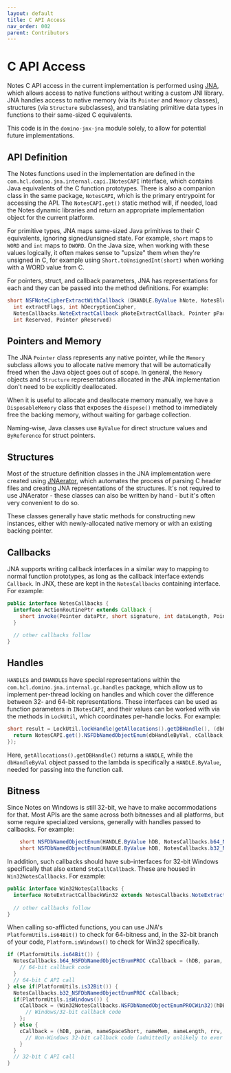 ```yaml
---
layout: default
title: C API Access
nav_order: 002
parent: Contributors
---
```

# C API Access

Notes C API access in the current implementation is performed using [JNA](https://github.com/java-native-access/jna), which allows access to native functions without writing a custom JNI library. JNA handles access to native memory (via its `Pointer` and `Memory` classes), structures (via `Structure` subclasses), and translating primitive data types in functions to their same-sized C equivalents.

This code is in the `domino-jnx-jna` module solely, to allow for potential future implementations.

## API Definition

The Notes functions used in the implementation are defined in the `com.hcl.domino.jna.internal.capi.INotesCAPI` interface, which contains Java equivalents of the C function prototypes. There is also a companion class in the same package, `NotesCAPI`, which is the primary entrypoint for accessing the API. The `NotesCAPI.get()` static method will, if needed, load the Notes dynamic libraries and return an appropriate implementation object for the current platform.

For primitive types, JNA maps same-sized Java primitives to their C equivalents, ignoring signed/unsigned state. For example, `short` maps to `WORD` and `int` maps to `DWORD`. On the Java size, when working with these values logically, it often makes sense to "upsize" them when they're unsigned in C, for example using `Short.toUnsignedInt(short)` when working with a WORD value from C.

For pointers, struct, and callback parameters, JNA has representations for each and they can be passed into the method definitions. For example:

```java
short NSFNoteCipherExtractWithCallback (DHANDLE.ByValue hNote, NotesBlockIdStruct.ByValue bhItem,
  int extractFlags, int hDecryptionCipher,
  NotesCallbacks.NoteExtractCallback pNoteExtractCallback, Pointer pParam,
  int Reserved, Pointer pReserved)
```

## Pointers and Memory

The JNA `Pointer` class represents any native pointer, while the `Memory` subclass allows you to allocate native memory that will be automatically freed when the Java object goes out of scope. In general, the `Memory` objects and `Structure` representations allocated in the JNA implementation don't need to be explicitly deallocated.

When it is useful to allocate and deallocate memory manually, we have a `DisposableMemory` class that exposes the `dispose()` method to immediately free the backing memory, without waiting for garbage collection.

Naming-wise, Java classes use `ByValue` for direct structure values and `ByReference` for struct pointers.

## Structures

Most of the structure definition classes in the JNA implementation were created using [JNAerator](https://github.com/nativelibs4java/JNAerator), which automates the process of parsing C header files and creating JNA representations of the structures. It's not required to use JNAerator - these classes can also be written by hand - but it's often very convenient to do so.

These classes generally have static methods for constructing new instances, either with newly-allocated native memory or with an existing backing pointer.

## Callbacks

JNA supports writing callback interfaces in a similar way to mapping to normal function prototypes, as long as the callback interface extends `Callback`. In JNX, these are kept in the `NotesCallbacks` containing interface. For example:

```java
public interface NotesCallbacks {
  interface ActionRoutinePtr extends Callback {
    short invoke(Pointer dataPtr, short signature, int dataLength, Pointer vContext);
  }
  
  // other callbacks follow
}
```

## Handles

`HANDLE`s and `DHANDLE`s have special representations within the `com.hcl.domino.jna.internal.gc.handles` package, which allow us to implement per-thread locking on handles and which cover the difference between 32- and 64-bit representations. These interfaces can be used as function parameters in `INotesCAPI`, and their values can be worked with via the methods in `LockUtil`, which coordinates per-handle locks. For example:

```java
short result = LockUtil.lockHandle(getAllocations().getDBHandle(), (dbHandleByVal) -> {
  return NotesCAPI.get().NSFDbNamedObjectEnum(dbHandleByVal, cCallback, null);
});
```

Here, `getAllocations().getDBHandle()` returns a `HANDLE`, while the `dbHandleByVal` object passed to the lambda is specifically a `HANDLE.ByValue`, needed for passing into the function call.

## Bitness

Since Notes on Windows is still 32-bit, we have to make accommodations for that. Most APIs are the same across both bitnesses and all platforms, but some require specialized versions, generally with handles passed to callbacks. For example:

```java
	short NSFDbNamedObjectEnum(HANDLE.ByValue hDB, NotesCallbacks.b64_NSFDbNamedObjectEnumPROC callback, Pointer param);
	short NSFDbNamedObjectEnum(HANDLE.ByValue hDB, NotesCallbacks.b32_NSFDbNamedObjectEnumPROC callback, Pointer param);
```

In addition, such callbacks should have sub-interfaces for 32-bit Windows specifically that also extend `StdCallCallback`. These are housed in `Win32NotesCallbacks`. For example:

```java
public interface Win32NotesCallbacks {
  interface NoteExtractCallbackWin32 extends NotesCallbacks.NoteExtractCallback, StdCallCallback {}
  
  // other callbacks follow
}
```

When calling so-afflicted functions, you can use JNA's `PlatformUtils.is64Bit()` to check for 64-bitness and, in the 32-bit branch of your code, `Platform.isWindows()` to check for Win32 specifically.

```java
if (PlatformUtils.is64Bit()) {
  NotesCallbacks.b64_NSFDbNamedObjectEnumPROC cCallback = (hDB, param, nameSpaceShort, nameMem, nameLength, rrv, entryTimeStruct) -> {
    // 64-bit callback code
  }
  // 64-bit C API call
} else if(PlatformUtils.is32Bit()) {
  NotesCallbacks.b32_NSFDbNamedObjectEnumPROC cCallback;
  if(PlatformUtils.isWindows()) {
    cCallback = (Win32NotesCallbacks.NSFDbNamedObjectEnumPROCWin32)(hDB, param, nameSpaceShort, nameMem, nameLength, rrv, entryTimeStruct) -> {
      // Windows/32-bit callback code
    };
  } else {
    cCallback = (hDB, param, nameSpaceShort, nameMem, nameLength, rrv, entryTimeStruct) -> {
      // Non-Windows 32-bit callback code (admittedly unlikely to ever see the light of day)
    }
  }
  // 32-bit C API call
}
```